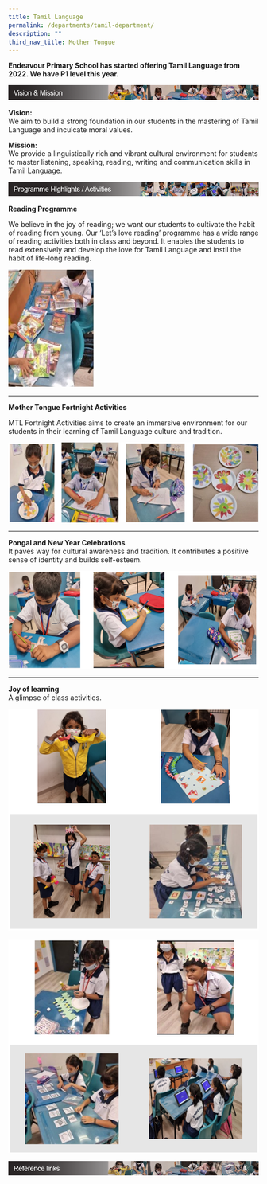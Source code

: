 ```yaml
---
title: Tamil Language
permalink: /departments/tamil-department/
description: ""
third_nav_title: Mother Tongue
---
```

**Endeavour Primary School has started offering Tamil Language from 2022. We have P1 level this year.**

![](/images/tamil_vision.png)

**Vision:** <br> We aim to build a strong foundation in our students in the mastering of Tamil Language and inculcate moral values.

**Mission:** <br> We provide a linguistically rich and vibrant cultural environment for students to master listening, speaking, reading, writing and communication skills in Tamil Language.

![](/images/tamil_programme_highlights.png)

**Reading Programme**

We believe in the joy of reading; we want our students to cultivate the habit of reading from young. Our ‘Let’s love reading’ programme has a wide range of reading activities both in class and beyond. It enables the students to read extensively and develop the love for Tamil Language and instil the habit of life-long reading.

<img src="/images/Reading-Programme_F.jpg"  
style="width:35%">

---

**Mother Tongue Fortnight Activities** 

MTL Fortnight Activities aims to create an immersive environment for our students in their learning of Tamil Language culture and tradition.

![Tamil Fortnight Activities](/images/TL%20Fortnight%20Activities.png)

---

**Pongal and New Year Celebrations** <br>It paves way for cultural awareness and tradition. It contributes a positive sense of identity and builds self-esteem.

![Pongal and new year celebrations](/images/Pongal%20and%20new%20year%20celebrations.png)

---

**Joy of learning** <br>
A glimpse of class activities.

![joy of learning](/images/joy%20of%20learning_1.png)

![joy of learning](/images/joy%20of%20learning_2.png)

![](/images/tamil_links.png)